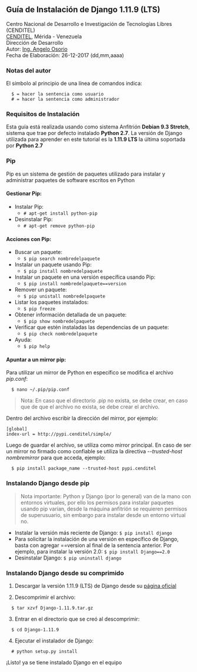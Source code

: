 ## Guía de Instalación de Django 1.11.9 (LTS)
Centro Nacional de Desarrollo e Investigación de Tecnologías Libres (CENDITEL) <br>
[CENDITEL](https://www.cenditel.gob.ve/), Mérida - Venezuela<br>
Dirección de Desarrollo<br>
Autor: [Ing. Angelo Osorio](https://twitter.com/Engel_PAIN)<br>
Fecha de Elaboración: 26-12-2017 (dd,mm,aaaa)


### Notas del autor
El símbolo al principio de una línea de comandos indica:
```
  $ = hacer la sentencia como usuario
  # = hacer la sentencia como administrador
```


### Requisitos de Instalación
Esta guía está realizada usando como sistema Anfitrión **Debian 9.3 Stretch**, sistema que trae por
defecto instalado **Python 2.7**.
La versión de Django utilizada para aprender en este tutorial es la **1.11.9 LTS** la última
soportada por **Python 2.7**


### Pip
Pip es un sistema de gestión de paquetes utilizado para instalar y administrar paquetes de software
escritos en Python

#### Gestionar Pip:
- Instalar Pip:
   * `# apt-get install python-pip`
- Desinstalar Pip:
   * `# apt-get remove python-pip`

#### Acciones con Pip:
- Buscar un paquete:
   * `$ pip search nombredelpaquete`
- Instalar un paquete usando Pip:
   * `$ pip install nombredelpaquete`
- Instalar un paquete en una versión específica usando Pip:
   * `$ pip install nombredelpaquete==version`
- Remover un paquete:
   * `$ pip unistall nombredelpaquete`
- Listar los paquetes instalados:
   * `$ pip freeze`
- Obtener información detallada de un paquete:
   * `$ pip show nombredelpaquete`
- Verificar que estén instaladas las dependencias de un paquete:
   * `$ pip check nombredelpaquete`
- Ayuda:
   * `$ pip help`

#### Apuntar a un mirror pip:
Para utilizar un mirror de Python en específico se modifica el archivo *pip.conf*:
```
  $ nano ~/.pip/pip.conf
```
> Nota: En caso que el directorio .pip no exista, se debe crear, en caso que de que el archivo no
exista, se debe crear el archivo.

Dentro del archivo escribir la dirección del mirror, por ejemplo:
```
[global]
index-url = http://pypi.cenditel/simple/
```
Luego de guardar el archivo, se utiliza como mirror principal. En caso de ser un mirror no firmado
como confiable se utiliza la directiva *--trusted-host nombremirror* para que acceda, ejemplo:
```
  $ pip install package_name --trusted-host pypi.cenditel
```

### Instalando Django desde pip

>Nota importante: Python y Django (por lo general) van de la mano con entornos virtuales, por ello
los permisos para instalar paquetes usando pip varían, desde la máquina anfitrión se requieren
permisos de superusuario, sin embargo para instalar desde un entorno virtual no.

* Instalar la versión más reciente de Django: `$ pip install django`
* Para solicitar la instalación de una versión en específico de Django, basta con agregar ==version
al final de la sentencia anterior. Por ejemplo, para instalar la versión 2.0: `$ pip install Django==2.0`
* Desinstalar Django: `$ pip uninstall django`

### Instalando Django desde su comprimido
1. Descargar la versión 1.11.9 (LTS) de Django desde su
[página oficial](https://www.djangoproject.com/download/1.11.9/tarball/)

2. Descomprimir el archivo:
```
  $ tar xzvf Django-1.11.9.tar.gz
```

3. Entrar en el directorio que se creó al descomprimir:
```
  $ cd Django-1.11.9
```

4. Ejecutar el instalador de Django:
```
  # python setup.py install
```

¡Listo! ya se tiene instalado Django en el equipo